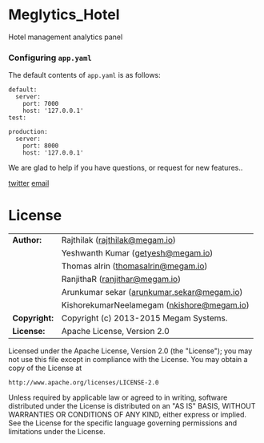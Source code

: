 Meglytics_Hotel
===

Hotel management analytics panel

### Configuring `app.yaml`

The default contents of `app.yaml` is as follows:

```
default:
  server:
    port: 7000
    host: '127.0.0.1' 
test:

production:
  server:
    port: 8000
    host: '127.0.0.1' 
```

We are glad to help if you have questions, or request for new features..

[twitter](http://twitter.com/indykish) [email](<rajthilak@megam.co.in>)

# License

|                      |                                          |
|:---------------------|:-----------------------------------------|
| **Author:**          | Rajthilak (<rajthilak@megam.io>)
|	    	       	       | Yeshwanth Kumar (<getyesh@megam.io>)
|                      | Thomas alrin (<thomasalrin@megam.io>)
|                      | RanjithaR (<ranjithar@megam.io>)  
|                      | Arunkumar sekar (<arunkumar.sekar@megam.io>)  
|		       	           | KishorekumarNeelamegam (<nkishore@megam.io>)
| **Copyright:**       | Copyright (c) 2013-2015 Megam Systems.
| **License:**         | Apache License, Version 2.0

Licensed under the Apache License, Version 2.0 (the "License");
you may not use this file except in compliance with the License.
You may obtain a copy of the License at

    http://www.apache.org/licenses/LICENSE-2.0

Unless required by applicable law or agreed to in writing, software
distributed under the License is distributed on an "AS IS" BASIS,
WITHOUT WARRANTIES OR CONDITIONS OF ANY KIND, either express or implied.
See the License for the specific language governing permissions and
limitations under the License.


